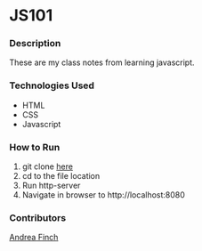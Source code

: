 # JS101


### Description
These are my class notes from learning javascript.

### Technologies Used
- HTML
- CSS
- Javascript


### How to Run
1. git clone [here](https://github.com/aefinch/js101)
1. cd to the file location
1. Run http-server
1. Navigate in browser to http://localhost:8080

### Contributors
[Andrea Finch](https://github.com/aefinch)
